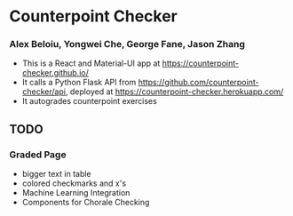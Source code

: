 # Counterpoint Checker
### Alex Beloiu, Yongwei Che, George Fane, Jason Zhang

* This is a React and Material-UI app at https://counterpoint-checker.github.io/
* It calls a Python Flask API from https://github.com/counterpoint-checker/api, deployed at https://counterpoint-checker.herokuapp.com/
* It autogrades counterpoint exercises 

## TODO
### Graded Page
* bigger text in table
* colored checkmarks and x's
* Machine Learning Integration
* Components for Chorale Checking
